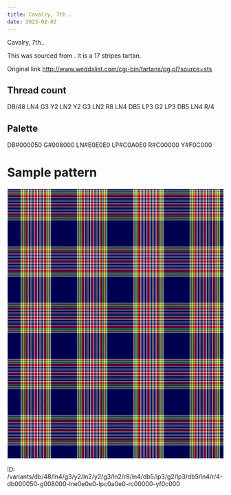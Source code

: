 ```yaml
---
title: Cavalry, 7th..
date: 2023-02-02
---
```

Cavalry, 7th..

This was sourced from <no value>.  It is a 17 stripes tartan.

Original link http://www.weddslist.com/cgi-bin/tartans/pg.pl?source=sts

## Thread count
DB/48 LN4 G3 Y2 LN2 Y2 G3 LN2 R8 LN4 DB5 LP3 G2 LP3 DB5 LN4 R/4

## Palette
DB#000050 G#008000 LN#E0E0E0 LP#C0A0E0 R#C00000 Y#F0C000

# Sample pattern

![Tartan detail](tartan.png "DB/48 LN4 G3 Y2 LN2 Y2 G3 LN2 R8 LN4 DB5 LP3 G2 LP3 DB5 LN4 R/4 tartan")

ID: /variants/db/48/ln4/g3/y2/ln2/y2/g3/ln2/r8/ln4/db5/lp3/g2/lp3/db5/ln4/r/4-db000050-g008000-lne0e0e0-lpc0a0e0-rc00000-yf0c000